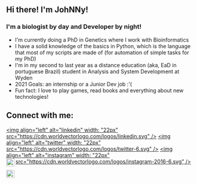## Hi there! I'm JohNNy!

### I'm a biologist by day and Developer by night!

- I'm currently doing a PhD in Genetics where I work with Bioinformatics
- I have a solid knowledge of the basics in Python, which is the language that most of my scripts are made of (for automation of simple tasks for my PhD)
- I'm in my second to last year as a distance education (aka, EaD in portuguese Brazil) student in Analysis and System Development at Wyden
- 2021 Goals: an internship or a Junior Dev job :'(
- Fun fact: I love to play games, read books and everything about new technologies!

## Connect with me:

[<img align="left" alt="linkedin" width: "22px" src="https://cdn.worldvectorlogo.com/logos/linkedin.svg" />][linkedin]
[<img align="left" alt="twitter" width: "22px" src="https://cdn.worldvectorlogo.com/logos/twitter-6.svg" />][twitter]
[<img align="left" alt="instagram" width: "22px" src="https://cdn.worldvectorlogo.com/logos/instagram-2016-6.svg" />][instagram]
[<img align="left" alt="codeSTACKr | Twitter" width="22px" src="https://cdn.worldvectorlogo.com/logos/facebook-3.svg" />][twitter]

[<img align="left" alt="codeSTACKr | Twitter" width="22px" src="https://cdn.jsdelivr.net/npm/simple-icons@v3/icons/twitter.svg" />][twitter]

<br/>
<br/>

[twitter]: https://twitter.com/johnnymundi
[linkedin]: https://linkedin.com/in/johnny-sousa-487435a8/
[instagram]: https://www.instagram.com/johnnysf/
[facebook]: https://www.facebook.com/johnnymundi/

